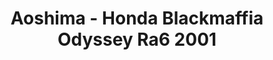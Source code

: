 ---
layout: product
title: "Aoshima - Honda Blackmaffia Odyssey  Ra6 2001"
price: "TBA" 
desc: "N/A"
img_path: "/assets/img/AO01929.jpg"
brand: "N/A"
available: false
special_offer: false
new: false
soon: false
cat: "010000"
subcat: "013700"
subsubcat: "0N/A"
sifra: "AO01929"
popular: true
---
